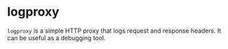 logproxy
========

`logproxy` is a simple HTTP proxy that logs request and response
headers. It can be useful as a debugging tool.
